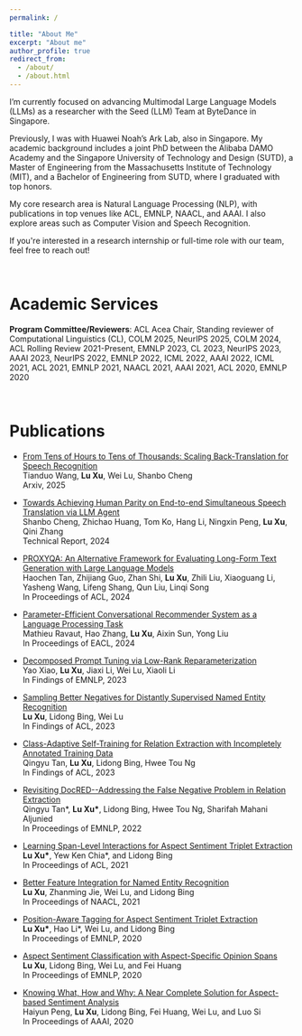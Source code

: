 ```yaml
---
permalink: /

title: "About Me"
excerpt: "About me"
author_profile: true
redirect_from: 
  - /about/
  - /about.html
---
```


I’m currently focused on advancing Multimodal Large Language Models (LLMs) as a researcher with the Seed (LLM) Team at ByteDance in Singapore.

Previously, I was with Huawei Noah’s Ark Lab, also in Singapore. My academic background includes a joint PhD between the Alibaba DAMO Academy and the Singapore University of Technology and Design (SUTD), a Master of Engineering from the Massachusetts Institute of Technology (MIT), and a Bachelor of Engineering from SUTD, where I graduated with top honors.

My core research area is Natural Language Processing (NLP), with publications in top venues like ACL, EMNLP, NAACL, and AAAI. I also explore areas such as Computer Vision and Speech Recognition.

If you're interested in a research internship or full-time role with our team, feel free to reach out!

<br/>

Academic Services
======
**Program Committee/Reviewers**:  ACL Acea Chair, Standing reviewer of Computational Linguistics (CL), COLM 2025, NeurIPS 2025, COLM 2024, ACL Rolling Review 2021-Present, EMNLP 2023, CL 2023, NeurIPS 2023, AAAI 2023, NeurIPS  2022, EMNLP 2022, ICML 2022,  AAAI 2022, ICML 2021,  ACL 2021, EMNLP 2021,  NAACL 2021, AAAI 2021, ACL 2020,  EMNLP 2020

<br/>

Publications
======
- [From Tens of Hours to Tens of Thousands: Scaling Back-Translation for Speech Recognition](https://arxiv.org/pdf/2505.16972)<br/>
Tianduo Wang, **Lu Xu**, Wei Lu, Shanbo Cheng<br/>
Arxiv, 2025

- [Towards Achieving Human Parity on End-to-end Simultaneous Speech Translation via LLM Agent](https://arxiv.org/pdf/2407.21646)<br/>
Shanbo Cheng, Zhichao Huang, Tom Ko, Hang Li, Ningxin Peng, **Lu Xu**, Qini Zhang<br/>
Technical Report, 2024

- [PROXYQA: An Alternative Framework for Evaluating Long-Form Text Generation with Large Language Models](https://arxiv.org/pdf/2401.15042.pdf)<br/>
Haochen Tan, Zhijiang Guo, Zhan Shi, **Lu Xu**, Zhili Liu, Xiaoguang Li, Yasheng Wang, Lifeng Shang, Qun Liu, Linqi Song<br/>
In Proceedings of ACL, 2024

- [Parameter-Efficient Conversational Recommender System as a Language Processing Task](https://arxiv.org/pdf/2401.14194.pdf)<br/>
Mathieu Ravaut, Hao Zhang, **Lu Xu**, Aixin Sun, Yong Liu<br/>
In Proceedings of EACL, 2024

- [Decomposed Prompt Tuning via Low-Rank Reparameterization](https://arxiv.org/pdf/2310.10094.pdf)<br/>
Yao Xiao, **Lu Xu**, Jiaxi Li, Wei Lu, Xiaoli Li<br/>
In Findings of EMNLP, 2023

- [Sampling Better Negatives for Distantly Supervised Named Entity Recognition](https://arxiv.org/pdf/2305.13142.pdf)<br/>
**Lu Xu**, Lidong Bing, Wei Lu<br/>
In Findings of ACL, 2023

- [Class-Adaptive Self-Training for Relation Extraction with Incompletely Annotated Training Data](https://arxiv.org/pdf/2306.09697.pdf)<br/>
Qingyu Tan, **Lu Xu**, Lidong Bing, Hwee Tou Ng<br/>
In Findings of ACL, 2023

- [Revisiting DocRED--Addressing the False Negative Problem in Relation Extraction](https://aclanthology.org/2022.emnlp-main.580.pdf)<br/>
Qingyu Tan\*, **Lu Xu\***, Lidong Bing, Hwee Tou Ng, Sharifah Mahani Aljunied<br/>
In Proceedings of EMNLP, 2022

- [Learning Span-Level Interactions for Aspect Sentiment Triplet Extraction](https://aclanthology.org/2021.acl-long.367.pdf)<br/>
**Lu  Xu\***, Yew Ken Chia\*, and Lidong Bing<br/>
In Proceedings of ACL, 2021

- [Better Feature Integration for Named Entity Recognition](https://arxiv.org/pdf/2104.05316.pdf)<br/>
**Lu  Xu**, Zhanming Jie, Wei Lu, and Lidong Bing<br/>
In Proceedings of NAACL, 2021

- [Position-Aware Tagging for Aspect Sentiment Triplet Extraction](https://arxiv.org/pdf/2010.02609.pdf)<br/>
**Lu  Xu\***,  Hao  Li\*,  Wei  Lu,  and  Lidong  Bing<br/>
In Proceedings of EMNLP, 2020

- [Aspect Sentiment Classification with Aspect-Specific Opinion Spans](https://arxiv.org/pdf/2010.02696.pdf)<br/>
**Lu  Xu**, Lidong Bing, Wei Lu, and Fei Huang<br/>
In Proceedings of EMNLP, 2020

- [Knowing What, How and Why: A Near Complete Solution for Aspect-based Sentiment Analysis](https://ojs.aaai.org//index.php/AAAI/article/view/6383)<br/>
Haiyun Peng, **Lu Xu**, Lidong Bing, Fei Huang, Wei Lu, and Luo Si<br/>
In Proceedings of AAAI, 2020

<br/>
